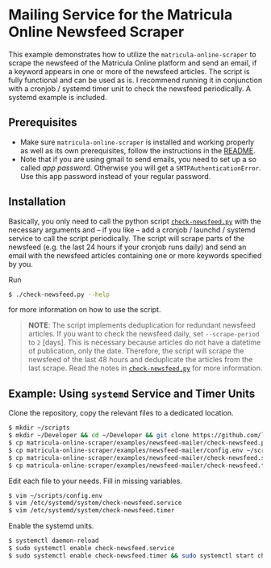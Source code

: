 # Mailing Service for the Matricula Online Newsfeed Scraper

This example demonstrates how to utilize the `matricula-online-scraper` to scrape the newsfeed of the Matricula Online platform and send an email, if a keyword appears in one or more of the newsfeed articles. The script is fully functional and can be used as is.
I recommend running it in conjunction with a cronjob / systemd timer unit to check the newsfeed periodically. A systemd example is included.

## Prerequisites

- Make sure `matricula-online-scraper` is installed and working properly as well as its own prerequisites, follow the instructions in the [README](../../README.md).
- Note that if you are using gmail to send emails, you need to set up a so called _app password_. Otherwise you will get a `SMTPAuthenticationError`. Use this app password instead of your regular password.

## Installation

Basically, you only need to call the python script [`check-newsfeed.py`](./check-newsfeed.py) with the necessary arguments and – if you like – add a cronjob / launchd / systemd service to call the script periodically. The script will scrape parts of the newsfeed (e.g. the last 24 hours if your cronjob runs daily) and send an email with the newsfeed articles containing one or more keywords specified by you.

Run

```bash
$ ./check-newsfeed.py --help
```

for more information on how to use the script.

> **NOTE**: The script implements deduplication for redundant newsfeed articles. If you want to check the newsfeed daily, set `--scrape-period` to `2` [days]. This is necessary because articles do not have a datetime of publication, only the date. Therefore, the script will scrape the newsfeed of the last 48 hours and deduplicate the articles from the last scrape. Read the notes in [`check-newsfeed.py`](./check-newsfeed.py) for more information.

## Example: Using `systemd` Service and Timer Units

Clone the repository, copy the relevant files to a dedicated location.

```bash
$ mkdir ~/scripts
$ mkdir ~/Developer && cd ~/Developer && git clone https://github.com/lsg551/matricula-online-scraper
$ cp matricula-online-scraper/examples/newsfeed-mailer/check-newsfeed.py ~/scripts/check-newsfeed.py
$ cp matricula-online-scraper/examples/newsfeed-mailer/config.env ~/scripts/config.env
$ cp matricula-online-scraper/examples/newsfeed-mailer/check-newsfeed.service /etc/systemd/system/check-newsfeed.service
$ cp matricula-online-scraper/examples/newsfeed-mailer/check-newsfeed.timer /etc/systemd/system/check-newsfeed.timer
```

Edit each file to your needs. Fill in missing variables.

```bash
$ vim ~/scripts/config.env
$ vim /etc/systemd/system/check-newsfeed.service
$ vim /etc/systemd/system/check-newsfeed.timer
```

Enable the systemd units.

```bash
$ systemctl daemon-reload
$ sudo systemctl enable check-newsfeed.service
$ sudo systemctl enable check-newsfeed.timer && sudo systemctl start check-newsfeed.timer
```

